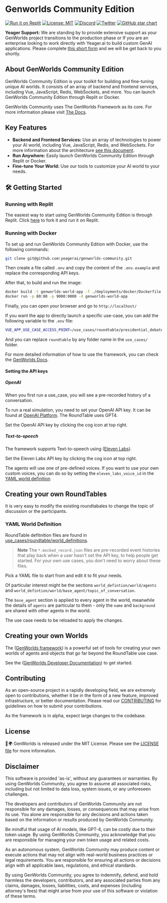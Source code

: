 # Genworlds Community Edition

[![Run it on Replit](https://img.shields.io/badge/Replit-Run-0b1324?logo=Replit)](https://replit.com/@yeagerai/GenWorlds) [![License: MIT](https://img.shields.io/badge/License-MIT-green.svg)](https://opensource.org/license/mit/) [![Discord](https://dcbadge.vercel.app/api/server/VpfmXEMN66?compact=true&style=flat)](https://discord.gg/VpfmXEMN66) [![Twitter](https://img.shields.io/twitter/url/https/twitter.com/yeagerai.svg?style=social&label=Follow%20%40YeagerAI)](https://twitter.com/yeagerai) [![GitHub star chart](https://img.shields.io/github/stars/yeagerai/genworlds-community?style=social)](https://star-history.com/#yeagerai/genworlds-community)

**Yeager Support:** We are standing by to provide extensive support as your GenWorlds project transitions to the production phase or If you are an enterprise looking to work directly with Yeager.ai to build custom GenAI applications. Please complete [this short form](https://share.hsforms.com/1EO76EZ_CTDGCiqRYtdpkJwc4zk8) and we will be get back to you shortly.

## About GenWorlds Community Edition

GenWorlds Community Edition is your toolkit for building and fine-tuning unique AI worlds. It consists of an array of backend and frontend services, including Vue, JavaScript, Redis, WebSockets, and more. You can launch GenWorlds Community Edition through Replit or Docker.

GenWorlds Community uses The GenWorlds Framework as its core. For more information please visit [The Docs](https://genworlds.com/docs/getting-started).

## Key Features

- **Backend and Frontend Services:** Use an array of technologies to power your AI world, including Vue, JavaScript, Redis, and WebSockets. For more information about the architecture [see this document](https://github.com/yeagerai/genworlds-community/blob/main/deployments/README.md).
- **Run Anywhere:** Easily launch GenWorlds Community Edition through Replit or Docker.
- **Fine-tune Your World:** Use our tools to customize your AI world to your needs.

## 🛠️ Getting Started

### Running with Replit

The easiest way to start using GenWorlds Community Edition is through Replit. Click [here](https://replit.com/@yeagerai/GenWorlds) to fork it and run it on Replit.

### Running with Docker

To set up and run GenWorlds Community Edition with Docker, use the following commands:

```sh
git clone git@github.com:yeagerai/genworlds-community.git
```

Then create a file called `.env` and copy the content of the `.env.example` and replace the corresponding API keys.

After that, to build and run the image:

```sh
docker build -t genworlds-world-app -f ./deployments/docker/Dockerfile .
docker run -p 80:80 -p 9000:9000 -d genworlds-world-app
```

Finally, you can open your browser and go to `http://localhost/`

If you want the app to directly launch a specific use-case, you can add the following variable to the `.env` file:

```bash
VUE_APP_USE_CASE_ACCESS_POINT=/use_cases/roundtable/presidential_debate.yaml
```

And you can replace `roundtable` by any folder name in the `use_cases/` folder.

For more detailed information of how to use the framework, you can check the [GenWorlds Docs](https://genworlds.com/docs/getting-started).

#### Setting the API keys

##### OpenAI

When you first run a use_case, you will see a pre-recorded history of a conversation.

To run a real simulation, you need to set your OpenAI API key. It can be found at [OpenAI Platform](https://platform.openai.com/account/api-keys). The RoundTable uses GPT4.

Set the OpenAI API key by clicking the cog icon at top right.

##### Text-to-speech

The framework supports Text-to-speech using ([Eleven Labs](https://beta.elevenlabs.io/)).

Set the Eleven Labs API key by clicking the cog icon at top right.

The agents will use one of pre-defined voices. If you want to use your own custom voices, you can do so by setting the `eleven_labs_voice_id` in the [YAML world definition](#yaml-world-definition)

## Creating your own RoundTables

It is very easy to modify the existing roundtabales to change the topic of discussion or the participants.

### YAML World Definition

RoundTable defitnition files are found in [use_cases/roundtable/world_definitions](use_cases/roundtable/world_definitions).

> **Note**
> The `*.mocked_record.json` files are pre-recorded event histories that play back when a user hasn't set the API key, to help people get started. For your own use cases, you don't need to worry about these files.

Pick a YAML file to start from and edit it to fit your needs.

Of particular interest might be the sections `world_defintion/world/agents` and `world_defintion/world/base_agent/topic_of_conversation`.

The `base_agent` section is applied to every agent in the world, meanwhile the details of `agents` are particular to them - only the `name` and `background` are shared with other agents in the world.

The use case needs to be reloaded to apply the changes.

## Creating your own Worlds

The ([GenWorlds framework](https://github.com/yeagerai/genworlds)) is a powerful set of tools for creating your own worlds of agents and objects that go far beyond the RoundTable use case.

See the ([GenWorlds Developer Documentation](https://genworlds.com/docs/getting-started)) to get started.

## Contributing

As an open-source project in a rapidly developing field, we are extremely open to contributions, whether it be in the form of a new feature, improved infrastructure, or better documentation. Please read our [CONTRIBUTING](https://github.com/yeagerai/genworlds-community/blob/main/CONTRIBUTING.md) for guidelines on how to submit your contributions.

As the framework is in alpha, expect large changes to the codebase.

## License

🧬🌍 GenWorlds is released under the MIT License. Please see the [LICENSE file](https://github.com/yeagerai/genworlds-community/blob/main/LICENSE) for more information.

## Disclaimer

This software is provided 'as-is', without any guarantees or warranties. By using GenWorlds Community, you agree to assume all associated risks, including but not limited to data loss, system issues, or any unforeseen challenges.

The developers and contributors of GenWorlds Community are not responsible for any damages, losses, or consequences that may arise from its use. You alone are responsible for any decisions and actions taken based on the information or results produced by GenWorlds Community.

Be mindful that usage of AI models, like GPT-4, can be costly due to their token usage. By using GenWorlds Community, you acknowledge that you are responsible for managing your own token usage and related costs.

As an autonomous system, GenWorlds Community may produce content or execute actions that may not align with real-world business practices or legal requirements. You are responsible for ensuring all actions or decisions align with all applicable laws, regulations, and ethical standards.

By using GenWorlds Community, you agree to indemnify, defend, and hold harmless the developers, contributors, and any associated parties from any claims, damages, losses, liabilities, costs, and expenses (including attorney's fees) that might arise from your use of this software or violation of these terms.
